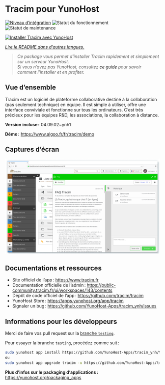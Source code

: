 <!--
Nota bene : ce README est automatiquement généré par <https://github.com/YunoHost/apps/tree/master/tools/readme_generator>
Il NE doit PAS être modifié à la main.
-->

# Tracim pour YunoHost

[![Niveau d’intégration](https://dash.yunohost.org/integration/tracim.svg)](https://dash.yunohost.org/appci/app/tracim) ![Statut du fonctionnement](https://ci-apps.yunohost.org/ci/badges/tracim.status.svg) ![Statut de maintenance](https://ci-apps.yunohost.org/ci/badges/tracim.maintain.svg)

[![Installer Tracim avec YunoHost](https://install-app.yunohost.org/install-with-yunohost.svg)](https://install-app.yunohost.org/?app=tracim)

*[Lire le README dans d'autres langues.](./ALL_README.md)*

> *Ce package vous permet d’installer Tracim rapidement et simplement sur un serveur YunoHost.*  
> *Si vous n’avez pas YunoHost, consultez [ce guide](https://yunohost.org/install) pour savoir comment l’installer et en profiter.*

## Vue d’ensemble

Tracim est un logiciel de plateforme collaborative destiné à la collaboration (pas seulement technique) en équipe. Il est simple à utiliser, offre une interface conviviale et fonctionne sur tous les ordinateurs. C’est très précieux pour les équipes R&D, les associations, la collaboration à distance.


**Version incluse :** 04.09.02~ynh1

**Démo :** <https://www.algoo.fr/fr/tracim/demo>

## Captures d’écran

![Capture d’écran de Tracim](./doc/screenshots/feature_app_document.png)

## Documentations et ressources

- Site officiel de l’app : <https://www.tracim.fr>
- Documentation officielle de l’admin : <https://public-community.tracim.fr/ui/workspaces/143/contents>
- Dépôt de code officiel de l’app : <https://github.com/tracim/tracim>
- YunoHost Store : <https://apps.yunohost.org/app/tracim>
- Signaler un bug : <https://github.com/YunoHost-Apps/tracim_ynh/issues>

## Informations pour les développeurs

Merci de faire vos pull request sur la [branche `testing`](https://github.com/YunoHost-Apps/tracim_ynh/tree/testing).

Pour essayer la branche `testing`, procédez comme suit :

```bash
sudo yunohost app install https://github.com/YunoHost-Apps/tracim_ynh/tree/testing --debug
ou
sudo yunohost app upgrade tracim -u https://github.com/YunoHost-Apps/tracim_ynh/tree/testing --debug
```

**Plus d’infos sur le packaging d’applications :** <https://yunohost.org/packaging_apps>
